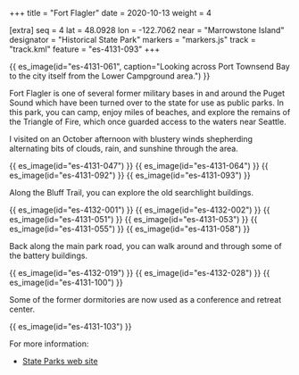 +++
title = "Fort Flagler"
date = 2020-10-13
weight = 4

[extra]
seq = 4
lat = 48.0928
lon = -122.7062
near = "Marrowstone Island"
designator = "Historical State Park"
markers = "markers.js"
track = "track.kml"
feature = "es-4131-093"
+++

{{ es_image(id="es-4131-061", caption="Looking across Port Townsend Bay to the city itself from the Lower Campground area.") }}

Fort Flagler is one of several former military bases in and around the Puget Sound which have been turned over to the state for use as public parks. In this park, you can camp, enjoy miles of beaches, and explore the remains of the Triangle of Fire, which once guarded access to the waters near Seattle.

<!-- more -->

I visited on an October afternoon with blustery winds shepherding alternating bits of clouds, rain, and sunshine through the area.


{{ es_image(id="es-4131-047") }}
{{ es_image(id="es-4131-064") }}
{{ es_image(id="es-4131-092") }}
{{ es_image(id="es-4131-093") }}

Along the Bluff Trail, you can explore the old searchlight buildings.

{{ es_image(id="es-4132-001") }}
{{ es_image(id="es-4132-002") }}
{{ es_image(id="es-4131-051") }}
{{ es_image(id="es-4131-053") }}
{{ es_image(id="es-4131-055") }}
{{ es_image(id="es-4131-058") }}

Back along the main park road, you can walk around and through some of the battery buildings.

{{ es_image(id="es-4132-019") }}
{{ es_image(id="es-4132-028") }}
{{ es_image(id="es-4131-100") }}

Some of the former dormitories are now used as a conference and retreat center.

{{ es_image(id="es-4131-103") }}

For more information:

* [State Parks web site](https://parks.state.wa.us/508/Fort-Flagler)
